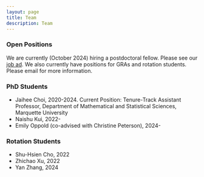```yaml
---
layout: page
title: Team
description: Team
---
```


### <a name="articles"></a>Open Positions
We are currently (October 2024) hiring a postdoctoral fellow. Please see our [job ad](../files/postdoc_ad_rsun.docx). We also currently have positions for GRAs and rotation students. Please email for more information.

### <a name="articles"></a>PhD Students
* Jaihee Choi, 2020-2024. Current Position: Tenure-Track Assistant Professor, Department of Mathematical and Statistical Sciences, Marquette University 
* Naishu Kui, 2022-
* Emily Oppold (co-advised with Christine Peterson), 2024-


### <a name="articles"></a>Rotation Students
* Shu-Hsien Cho, 2022
* Zhichao Xu, 2022
* Yan Zhang, 2024



